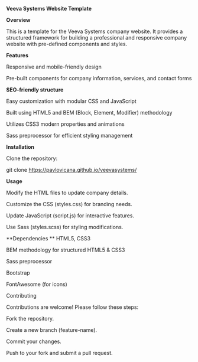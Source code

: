 **Veeva Systems Website Template**

**Overview**

This is a template for the Veeva Systems company website. It provides a structured framework for building a professional and responsive company website with pre-defined components and styles.

**Features**

Responsive and mobile-friendly design

Pre-built components for company information, services, and contact forms

**SEO-friendly structure**

Easy customization with modular CSS and JavaScript

Built using HTML5 and BEM (Block, Element, Modifier) methodology

Utilizes CSS3 modern properties and animations

Sass preprocessor for efficient styling management

**Installation**

Clone the repository:

git clone https://pavlovicana.github.io/veevasystems/

**Usage**

Modify the HTML files to update company details.

Customize the CSS (styles.css) for branding needs.

Update JavaScript (script.js) for interactive features.

Use Sass (styles.scss) for styling modifications.

**Dependencies
**
HTML5, CSS3

BEM methodology for structured HTML5 & CSS3

Sass preprocessor

Bootstrap

FontAwesome (for icons)

Contributing

Contributions are welcome! Please follow these steps:

Fork the repository.

Create a new branch (feature-name).

Commit your changes.

Push to your fork and submit a pull request.

